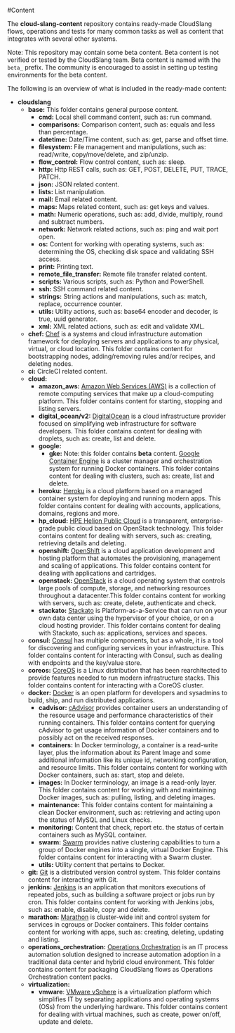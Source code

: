 #Content

The **cloud-slang-content** repository contains ready-made CloudSlang flows,
operations and tests for many common tasks as well as content that integrates
with several other systems.

Note: This repository may contain some beta content. Beta content is not verified
or tested by the CloudSlang team. Beta content is named with the `beta_` prefix.
The community is encouraged to assist in setting up testing environments for the
beta content.  

The following is an overview of what is included in the ready-made content:

+ **cloudslang**
  + **base:** This folder contains general purpose content.
    + **cmd:** Local shell command content, such as: run command.
    + **comparisons:** Comparison content, such as: equals and less than percentage.
    + **datetime:** Date/Time content, such as: get, parse and offset time.
    + **filesystem:** File management and manipulations, such as: read/write, copy/move/delete, and zip/unzip.
    + **flow_control:** Flow control content, such as: sleep.
    + **http:** Http REST calls, such as: GET, POST, DELETE, PUT, TRACE, PATCH.
    + **json:** JSON related content.
    + **lists:** List manipulation.
    + **mail:** Email related content.
    + **maps:** Maps related content, such as: get keys and values.
    + **math:** Numeric operations, such as: add, divide, multiply, round and subtract numbers.
    + **network:** Network related actions, such as: ping and wait port open.
    + **os:** Content for working with operating systems, such as: determining the OS, checking disk space and validating SSH access.
    + **print:** Printing text.
    + **remote_file_transfer:** Remote file transfer related content.
    + **scripts:** Various scripts, such as: Python and PowerShell.
    + **ssh:** SSH command related content.
    + **strings:** String actions and manipulations, such as: match, replace, occurrence counter.
    + **utils:** Utility actions, such as: base64 encoder and decoder, is true, uuid generator.
    + **xml:** XML related actions, such as: edit and validate XML.
  + **chef:** [Chef](https://www.chef.io/) is a systems and cloud infrastructure automation framework for deploying servers and applications to any physical, virtual, or cloud location. This folder contains content for bootstrapping nodes, adding/removing rules and/or recipes, and deleting nodes.
  + **ci:** CircleCI related content.
  + **cloud:**
    + **amazon_aws:** [Amazon Web Services (AWS)](https://aws.amazon.com/) is a collection of remote computing services that make up a cloud-computing platform. This folder contains content for starting, stopping and listing servers.
    + **digital_ocean/v2:** [DigitalOcean](https://www.digitalocean.com/) is a cloud infrastructure provider focused on simplifying web infrastructure for software developers. This folder contains content for dealing with droplets, such as: create, list and delete.
    + **google:**
      + **gke:** Note: this folder contains **beta** content. [Google Container Engine](https://cloud.google.com/container-engine/) is a cluster manager and orchestration system for running Docker containers. This folder contains content for dealing with clusters, such as: create, list and delete.
    + **heroku:** [Heroku](https://www.heroku.com/) is a cloud platform based on a managed container system for deploying and running modern apps. This folder contains content for dealing with accounts, applications, domains, regions and more.
    + **hp_cloud:** [HPE Helion Public Cloud](http://www.hpcloud.com/) is a transparent, enterprise-grade public cloud based on OpenStack technology. This folder contains content for dealing with servers, such as: creating, retrieving details and deleting.
    + **openshift:** [OpenShift](https://www.openshift.com/) is a cloud application development and hosting platform that automates the provisioning, management and scaling of applications. This folder contains content for dealing with applications and cartridges.
    + **openstack:** [OpenStack](https://www.openstack.org/) is a cloud operating system that controls large pools of compute, storage, and networking resources throughout a datacenter.This folder contains content for working with servers, such as: create, delete, authenticate and check.  
    + **stackato:** [Stackato](http://docs.stackato.com) is Platform-as-a-Service that can run on your own data center using the hypervisor of your choice, or on a cloud hosting provider. This folder contains content for dealing with Stackato, such as: applications, services and spaces.  
  + **consul:** [Consul](https://consul.io/) has multiple components, but as a whole, it is a tool for discovering and configuring services in your infrastructure. This folder contains content for interacting with Consul, such as dealing with endpoints and the key/value store.
  + **coreos:** [CoreOS](https://coreos.com/) is a Linux distribution that has been rearchitected to provide features needed to run modern infrastructure stacks. This folder contains content for interacting with a CoreOS cluster.
  + **docker:** [Docker](https://www.docker.com/) is an open platform for developers and sysadmins to build, ship, and run distributed applications.
    + **cadvisor:** [cAdvisor](https://github.com/google/cadvisor) provides container users an understanding of the resource usage and performance characteristics of their running containers. This folder contains content for querying cAdvisor to get usage information of Docker containers and to possibly act on the received responses.
    + **containers:** In Docker terminology, a container is a read-write layer, plus the information about its Parent Image and some additional information like its unique id, networking configuration, and resource limits. This folder contains content for working with Docker containers, such as: start, stop and delete.
    + **images:** In Docker terminology, an image is a read-only layer. This folder contains content for working with and maintaining Docker images, such as: pulling, listing, and deleting images.
    + **maintenance:** This folder contains content for maintaining a clean Docker environment, such as: retrieving and acting upon the status of MySQL and Linux checks.
    + **monitoring:** Content that check, report etc. the status of certain containers such as MySQL container.
    + **swarm:** [Swarm](https://www.docker.com/docker-swarm) provides native clustering capabilities to turn a group of Docker engines into a single, virtual Docker Engine. This folder contains content for interacting with a Swarm cluster.
    + **utils:** Utility content that pertains to Docker.
  + **git:** [Git](https://git-scm.com/) is a distributed version control system. This folder contains content for interacting with Git.
  + **jenkins:** [Jenkins](http://jenkins-ci.org/) is an application that monitors executions of repeated jobs, such as building a software project or jobs run by cron. This folder contains content for working with Jenkins jobs, such as: enable,  disable, copy and delete.
  + **marathon:** [Marathon](https://mesosphere.github.io/marathon/) is cluster-wide init and control system for services in cgroups or Docker containers. This folder contains content for working with apps, such as: creating, deleting, updating and listing.
  + **operations_orchestration:** [Operations Orchestration](http://www.hp.com/go/oo) is an IT process automation solution designed to increase automation adoption in a traditional data center and hybrid cloud environment. This folder contains content for packaging CloudSlang flows as Operations Orchestration content packs.
  + **virtualization:**
    + **vmware**: [VMware vSphere](http://www.vmware.com/products/vsphere/) is a virtualization platform which simplifies IT by separating applications and operating systems (OSs) from the underlying hardware. This folder contains content for dealing with virtual machines, such as create, power on/off, update and delete.
